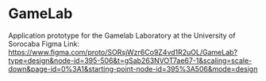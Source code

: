 # GameLab
Application prototype for the Gamelab Laboratory at the University of Sorocaba
Figma Link: https://www.figma.com/proto/SORsjWzr6Co9Z4vd1R2uOL/GameLab?type=design&node-id=395-506&t=gSab263NVOT7ae67-1&scaling=scale-down&page-id=0%3A1&starting-point-node-id=395%3A506&mode=design
